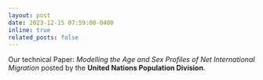 ```yaml
---
layout: post
date: 2023-12-15 07:59:00-0400
inline: true
related_posts: false
---
```


Our technical Paper: <a href="https://www.un.org/development/desa/pd/sites/www.un.org.development.desa.pd/files/undesa_pd_2023_tp_net_migration.pdf" style="color: inherit; text-decoration: none;">*Modelling the Age and Sex Profiles of Net International Migration*</a> posted by the **United Nations Population Division**.
